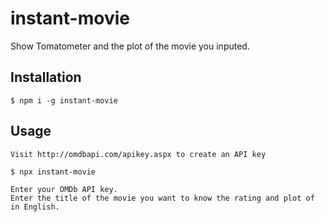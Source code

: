 # instant-movie

Show Tomatometer and the plot of the movie you inputed.

## Installation

```
$ npm i -g instant-movie
```

## Usage

```
Visit http://omdbapi.com/apikey.aspx to create an API key
```

```
$ npx instant-movie
```

```
Enter your OMDb API key.
Enter the title of the movie you want to know the rating and plot of in English.
```
